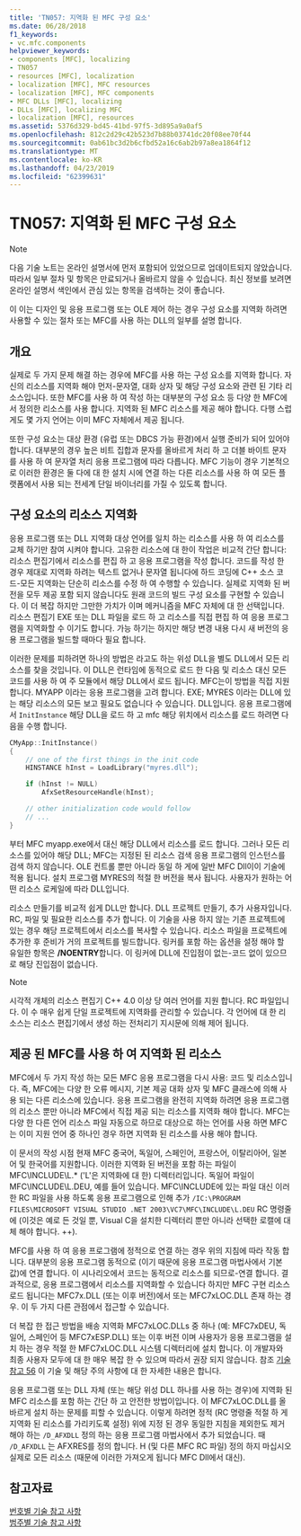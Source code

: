 ```yaml
---
title: 'TN057: 지역화 된 MFC 구성 요소'
ms.date: 06/28/2018
f1_keywords:
- vc.mfc.components
helpviewer_keywords:
- components [MFC], localizing
- TN057
- resources [MFC], localization
- localization [MFC], MFC resources
- localization [MFC], MFC components
- MFC DLLs [MFC], localizing
- DLLs [MFC], localizing MFC
- localization [MFC], resources
ms.assetid: 5376d329-bd45-41bd-97f5-3d895a9a0af5
ms.openlocfilehash: 812c2d29c42b523d7b88b03741dc20f08ee70f44
ms.sourcegitcommit: 0ab61bc3d2b6cfbd52a16c6ab2b97a8ea1864f12
ms.translationtype: MT
ms.contentlocale: ko-KR
ms.lasthandoff: 04/23/2019
ms.locfileid: "62399631"
---
```

# <a name="tn057-localization-of-mfc-components"></a>TN057: 지역화 된 MFC 구성 요소

> [!NOTE]
> 다음 기술 노트는 온라인 설명서에 먼저 포함되어 있었으므로 업데이트되지 않았습니다. 따라서 일부 절차 및 항목은 만료되거나 올바르지 않을 수 있습니다. 최신 정보를 보려면 온라인 설명서 색인에서 관심 있는 항목을 검색하는 것이 좋습니다.

이 이는 디자인 및 응용 프로그램 또는 OLE 제어 하는 경우 구성 요소를 지역화 하려면 사용할 수 있는 절차 또는 MFC를 사용 하는 DLL의 일부를 설명 합니다.

## <a name="overview"></a>개요

실제로 두 가지 문제 해결 하는 경우에 MFC를 사용 하는 구성 요소를 지역화 합니다. 자신의 리소스를 지역화 해야 먼저-문자열, 대화 상자 및 해당 구성 요소와 관련 된 기타 리소스입니다. 또한 MFC를 사용 하 여 작성 하는 대부분의 구성 요소 등 다양 한 MFC에서 정의한 리소스를 사용 합니다. 지역화 된 MFC 리소스를 제공 해야 합니다. 다행 스럽게도 몇 가지 언어는 이미 MFC 자체에서 제공 됩니다.

또한 구성 요소는 대상 환경 (유럽 또는 DBCS 가능 환경)에서 실행 준비가 되어 있어야 합니다. 대부분의 경우 높은 비트 집합과 문자를 올바르게 처리 하 고 더블 바이트 문자를 사용 하 여 문자열 처리 응용 프로그램에 따라 다릅니다. MFC 기능이 경우 기본적으로 이러한 환경은 둘 다에 대 한 설치 시에 연결 하는 다른 리소스를 사용 하 여 모든 플랫폼에서 사용 되는 전세계 단일 바이너리를 가질 수 있도록 합니다.

## <a name="localizing-your-components-resources"></a>구성 요소의 리소스 지역화

응용 프로그램 또는 DLL 지역화 대상 언어를 일치 하는 리소스를 사용 하 여 리소스를 교체 하기만 참여 시켜야 합니다. 고유한 리소스에 대 한이 작업은 비교적 간단 합니다: 리소스 편집기에서 리소스를 편집 하 고 응용 프로그램을 작성 합니다. 코드를 작성 한 경우 제대로 지역화 하려는 텍스트 없거나 문자열 됩니다에 하드 코딩에 C++ 소스 코드-모든 지역화는 단순히 리소스를 수정 하 여 수행할 수 있습니다. 실제로 지역화 된 버전을 모두 제공 포함 되지 않습니다도 원래 코드의 빌드 구성 요소를 구현할 수 있습니다. 이 더 복잡 하지만 그만한 가치가 이며 메커니즘을 MFC 자체에 대 한 선택입니다. 리소스 편집기 EXE 또는 DLL 파일을 로드 하 고 리소스를 직접 편집 하 여 응용 프로그램을 지역화할 수 이기도 합니다. 가능 하기는 하지만 해당 변경 내용 다시 새 버전의 응용 프로그램을 빌드할 때마다 필요 합니다.

이러한 문제를 피하려면 하나의 방법은 라고도 하는 위성 DLL을 별도 DLL에서 모든 리소스를 찾을 것입니다. 이 DLL은 런타임에 동적으로 로드 한 다음 및 리소스 대신 모든 코드를 사용 하 여 주 모듈에서 해당 DLL에서 로드 됩니다. MFC는이 방법을 직접 지원합니다. MYAPP 이라는 응용 프로그램을 고려 합니다. EXE; MYRES 이라는 DLL에 있는 해당 리소스의 모든 보고 필요도 없습니다 수 있습니다. DLL입니다. 응용 프로그램에서 `InitInstance` 해당 DLL을 로드 하 고 mfc 해당 위치에서 리소스를 로드 하려면 다음을 수행 합니다.

```cpp
CMyApp::InitInstance()
{
    // one of the first things in the init code
    HINSTANCE hInst = LoadLibrary("myres.dll");

    if (hInst != NULL)
        AfxSetResourceHandle(hInst);

    // other initialization code would follow
    // ...
}
```

부터 MFC myapp.exe에서 대신 해당 DLL에서 리소스를 로드 합니다. 그러나 모든 리소스를 있어야 해당 DLL; MFC는 지정된 된 리소스 검색 응용 프로그램의 인스턴스를 검색 하지 않습니다. OLE 컨트롤 뿐만 아니라 동일 하 게에 일반 MFC Dll이이 기술에 적용 됩니다. 설치 프로그램 MYRES의 적절 한 버전을 복사 됩니다. 사용자가 원하는 어떤 리소스 로케일에 따라 DLL입니다.

리소스 만들기를 비교적 쉽게 DLL만 합니다. DLL 프로젝트 만들기, 추가 사용자입니다. RC, 파일 및 필요한 리소스를 추가 합니다. 이 기술을 사용 하지 않는 기존 프로젝트에 있는 경우 해당 프로젝트에서 리소스를 복사할 수 있습니다. 리소스 파일을 프로젝트에 추가한 후 준비가 거의 프로젝트를 빌드합니다. 링커를 포함 하는 옵션을 설정 해야 할 유일한 항목은 **/NOENTRY**합니다. 이 링커에 DLL에 진입점이 없는-코드 없이 있으므로 해당 진입점이 없습니다.

> [!NOTE]
> 시각적 개체의 리소스 편집기 C++ 4.0 이상 당 여러 언어를 지원 합니다. RC 파일입니다. 이 수 매우 쉽게 단일 프로젝트에 지역화를 관리할 수 있습니다. 각 언어에 대 한 리소스는 리소스 편집기에서 생성 하는 전처리기 지시문에 의해 제어 됩니다.

## <a name="using-the-provided-mfc-localized-resources"></a>제공 된 MFC를 사용 하 여 지역화 된 리소스

MFC에서 두 가지 작성 하는 모든 MFC 응용 프로그램을 다시 사용: 코드 및 리소스입니다. 즉, MFC에는 다양 한 오류 메시지, 기본 제공 대화 상자 및 MFC 클래스에 의해 사용 되는 다른 리소스에 있습니다. 응용 프로그램을 완전히 지역화 하려면 응용 프로그램의 리소스 뿐만 아니라 MFC에서 직접 제공 되는 리소스를 지역화 해야 합니다. MFC는 다양 한 다른 언어 리소스 파일 자동으로 하므로 대상으로 하는 언어를 사용 하면 MFC는 이미 지원 언어 중 하나인 경우 하면 지역화 된 리소스를 사용 해야 합니다.

이 문서의 작성 시점 현재 MFC 중국어, 독일어, 스페인어, 프랑스어, 이탈리아어, 일본어 및 한국어를 지원합니다. 이러한 지역화 된 버전을 포함 하는 파일이 MFC\INCLUDE\L.* ('L'은 지역화에 대 한) 디렉터리입니다. 독일어 파일이 MFC\INCLUDE\L.DEU, 예를 들어 있습니다. MFC\INCLUDE에 있는 파일 대신 이러한 RC 파일을 사용 하도록 응용 프로그램으로 인해 추가 `/IC:\PROGRAM FILES\MICROSOFT VISUAL STUDIO .NET 2003\VC7\MFC\INCLUDE\L.DEU` RC 명령줄에 (이것은 예로 든 것일 뿐, Visual C을 설치한 디렉터리 뿐만 아니라 선택한 로캘에 대체 해야 합니다. ++).

MFC를 사용 하 여 응용 프로그램에 정적으로 연결 하는 경우 위의 지침에 따라 작동 합니다. 대부분의 응용 프로그램 동적으로 (이기 때문에 응용 프로그램 마법사에서 기본값)에 연결 합니다. 이 시나리오에서 코드는 동적으로 리소스를 되므로-연결 합니다. 결과적으로, 응용 프로그램에서 리소스를 지역화할 수 있습니다 하지만 MFC 구현 리소스 로드 됩니다는 MFC7x.DLL (또는 이후 버전)에서 또는 MFC7xLOC.DLL 존재 하는 경우. 이 두 가지 다른 관점에서 접근할 수 있습니다.

더 복잡 한 접근 방법을 배송 지역화 MFC7xLOC.DLLs 중 하나 (예: MFC7xDEU, 독일어, 스페인어 등 MFC7xESP.DLL) 또는 이후 버전 이며 사용자가 응용 프로그램을 설치 하는 경우 적절 한 MFC7xLOC.DLL 시스템 디렉터리에 설치 합니다. 이 개발자와 최종 사용자 모두에 대 한 매우 복잡 한 수 있으며 따라서 권장 되지 않습니다. 참조 [기술 참고 56](../mfc/tn056-installation-of-localized-mfc-components.md) 이 기술 및 해당 주의 사항에 대 한 자세한 내용은 합니다.

응용 프로그램 또는 DLL 자체 (또는 해당 위성 DLL 하나를 사용 하는 경우)에 지역화 된 MFC 리소스를 포함 하는 간단 하 고 안전한 방법이입니다. 이 MFC7xLOC.DLL를 올바르게 설치 하는 문제를 피할 수 있습니다. 이렇게 하려면 정적 (RC 명령줄 적절 하 게 지역화 된 리소스를 가리키도록 설정) 위에 지정 된 경우 동일한 지침을 제외한도 제거 해야 하는 `/D_AFXDLL` 정의 하는 응용 프로그램 마법사에서 추가 되었습니다. 때 `/D_AFXDLL` 는 AFXRES를 정의 합니다. H (및 다른 MFC RC 파일) 정의 하지 마십시오 실제로 모든 리소스 (때문에 이러한 가져오게 됩니다 MFC Dll에서 대신).

## <a name="see-also"></a>참고자료

[번호별 기술 참고 사항](../mfc/technical-notes-by-number.md)<br/>
[범주별 기술 참고 사항](../mfc/technical-notes-by-category.md)
